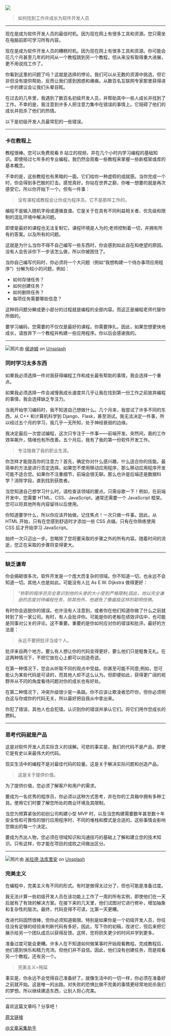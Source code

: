 ![](https://a.storyblok.com/f/117250/2448x3264/dbfbede037/andrej-lisakov-f12g2yxcp18-unsplash-1.jpg)

> 如何找到工作并成长为软件开发人员

---

现在是成为软件开发人员的最佳时机。因为现在网上有很多工具和资源。您只需坐在电脑前即可学习所有内容。

现在是成为软件开发人员的糟糕时机。因为现在网上有很多工具和资源。你可能会花几个月甚至几年的时间从一个教程跳到另一个教程，但从来没有取得重大进展，更不用说找工作了。

你看到这里的问题了吗？这就是选择的悖论。我们可以从无数的资源中挑选，但它非但没有提供帮助，反而让我们感到困惑和瘫痪。从数百名互联网专家那里获得进一步的建议会让我们头晕目眩。

在过去的几年里，我遇到了数百名初级开发人员，并帮助其中一些人成长并找到了工作。不幸的是，我注意到许多人把注意力集中在错误的事情上。它阻碍了他们的成长并扼杀了他们的热情。

以下是初级开发人员最常犯的一些错误。

---

### 卡在教程上

教程很棒。您可以免费观看 B 站立的视频，并在几个小时内学习编程的基础知识。即使经过七年多的专业编程，我仍然会观看一些教程来掌握一些新框架或库的基本概念。

不幸的是，这些教程也有黑暗的一面。它们给你一种虚假的成就感。当你完成一个时，你会得到多巴胺的打击。感觉真好。你站在世界之巅，你唯一想要的就是再次感受它。所以你开始下一个。但有一件事：

> 没有课程或教程会让你成为程序员。它不是那样工作的。

编程不是输入随机字母或遵循食谱。它是关于在具有不同利益相关者、优先级和限制的混乱环境中解决问题。

即使是最好的课程也无法复制它。课程环境是人为的;老师控制着一切，并拥有所有的答案。以及所有的问题。

这就是为什么当你不得不自己编写一些东西时，你会感到如此自在和绝望的原因。没有人会告诉你下一步该怎么做，所以你被困住了。

当你自己编写代码时，你必须将一个大问题（例如“我想构建一个待办事项应用程序”）分解为较小的问题，例如：

- 如何存储任务？
- 如何创建任务？
- 如何删除任务？
- 每项任务需要哪些信息？

这种将问题分解成更小部分的过程就是编程的全部内容。而这正是编程老师代替你所做的。

要学习编码，您需要的不仅仅是最好的课程。你需要挣扎。因此，如果您想更快地成长，请放弃下一个教程并构建一些应用程序。你以后会感谢我的。

---

![](https://cdn-images-1.medium.com/max/1600/1*MouU-ZB6-AYjv4O__O_Mbg.jpeg)照片由 [侯迪姆](https://unsplash.com/@dimhou?utm_source=unsplash&utm_medium=referral&utm_content=creditCopyText) on [Unsplash](https://unsplash.com/s/photos/too-many?utm_source=unsplash&utm_medium=referral&utm_content=creditCopyText)

### 同时学习太多东西

如果我必须选择一件对我获得编程工作和成长最有帮助的事情，我会选择一个重点。

如果我必须选择一件会减慢我成长速度并几乎让我在找到第一份工作之前放弃编程的事情，我会选择缺乏专注力。

当我开始学习编码时，我不知道自己想做什么。几个月来，我尝试了许多不同的东西，从 C++ 和计算机科学到 Django、Flask，甚至测试。我无法决定一件事，所以经过五个月的学习，我几乎一无所知，处于神经衰弱的边缘。

我决定最后一次尝试编程，这次只专注于一件事——前端开发。突然间，我的工作效率飙升，情绪也有所改善。五个月后，我有了我的第一份软件开发工作。

> 专注挽救了我的职业生涯。

你怎样才能提高你的注意力？首先，确定你对什么感兴趣，什么适合你的技能。最简单的方法是进行否定选择。如果您不使用移动应用程序，那么移动应用程序开发可能不适合您。如果你不注重细节，前端会很无聊。那么也许是后端还是数据科学？消除字段，直到找到获胜者。

当您知道自己想学习什么时，请检查该领域的要点。只需谷歌一下！例如，在前端开发中，您需要 HTML、CSS、JavaScript，通常还需要一个 JavaScript 框架。您可以将其他所有内容留待以后使用。

你知道要学什么，所以你应该开始做。记住焦点！一次只做一件事。因此，从 HTML 开始，只有在您感到舒适时才添加一些 CSS 点缀。只有在你熟练使用 CSS 后才开始学习 JavaScript。

始终一次只迈出一步。忽略除了您将要采取的步骤之外的所有内容。随着时间的流逝，您正在采取的步骤将变得更大。

---

### 缺乏谦卑

你会搞砸很多次。软件开发是一个庞大而复杂的领域。你不知道一切，也永远不会知道一切。其他人也是如此。可能没有人比 As E.W. Dijkstra 做得更好：

> _“称职的程序员完全意识到他的头骨的大小受到严格限制;因此，他以完全谦逊的态度对待编程任务，除其他外，他避免了像瘟疫这样的聪明伎俩。_

有时你会逃脱你的错误。也许没有人注意到，或者你在他们知道你做了什么之前就转到了另一家公司。有时，有人会批评你。可能是你的老板在绩效评估中，也可能是同事对公关的评论。这不重要。重要的是你如何应对你的错误和批评。最好的方法是：

> 永远不要把批评当成个人。

批评来自两个地方。要么有人想让你的代码变得更好，要么他们只是粗鲁无礼。在这两种情况下，不把它放在心上都可以创造奇迹。

在第一种情况下，您会从听取不同的观点中受益。你甚至可能不同意;例如，您可能认为某些代码是可读的，而其他人却不这么认为。但即便如此，获得更广阔的视野并从不同的角度看待问题对你的成长也有好处。

在第二种情况下，冲突升级很少是一条路。你不应该让欺凌者恐吓你，但你必须明白这与你或你的代码无关，所以最好把自我从中拿出来。

你犯了错误，其他人也会犯错。认识到你的错误并承认它们。将它们用作您成长的燃料。

---

### 思考代码就是产品

这是对软件开发人员实际含义的误解。可悲的事实是，我们的代码不是产品，即使它是有史以来最伟大的代码。

现实生活中的编程不是对最佳代码的较量。这是关于解决实际问题和创造产品。

> 这是关于提供价值。

为了提供价值，您必须了解客户和用户的需求。

要成为一名优秀的程序员，你必须以这种方式思考，并在你的工具箱中拥有多种工具。使用它们时要了解您所处的商业环境及其限制。

当您为预算紧张的初创公司构建小型 MVP 时，以及当您构建需要数年甚至数十年安全性和可靠性的银行应用程序时，不同的堆栈和模式是合适的。这些事情会影响您做出的每一个决定。

要成为杰出人物，您必须在领域知识和沟通技巧的基础上了解和建立您的技术知识。只有这样，你才能在项目的成败之间做出区分。

---

![](https://cdn-images-1.medium.com/max/1600/1*XCiruv5XHqiPhr9h2kb-Sg.jpeg)照片由 [米拉德·法库里安](https://unsplash.com/@fakurian?utm_source=unsplash&utm_medium=referral&utm_content=creditCopyText) on [Unsplash](https://unsplash.com/s/photos/perfectionism?utm_source=unsplash&utm_medium=referral&utm_content=creditCopyText)

### 完美主义

在编程中，完美主义有不同的形式。有时是做得太过分了，但也可能是准备过度。

我无法计算一些初级开发人员在该功能上工作了一周的所有实例，即使他们在一天后就有了有效的解决方案。在接下来的几天里，他们试图对它进行修补，增加抽象和复杂性的层次。最终，代码变得不可读，比第一天更糟。

改进代码固然很棒，但你必须知道极限。特别是如果你是一个初级开发人员，你往往没有足够的经验来判断代码有多好。因此，写下你的初稿，改进它，但后来把它展示给另一个团队成员以获得反馈。这样，您将损失更少的时间并学到更多。

准备过度可能会更糟。许多人在不知道如何做某事时开始观看教程。完成教程后，他们感到快乐和精力充沛。但他们并不自信。因此，他们没有创建任务，而是观看另一个教程。还有另一个。

> 完美主义=拖延

事实是，你永远不会觉得自己准备好了。就像生活中的一切一样，你必须在准备好之前就开始。这是唯一的出路。对失败的恐惧比做不完美的事情更经常地扼杀我们的梦想。所以继续建造东西，让别人担心完美。

---

喜欢这篇文章吗？分享吧！

[原文链接](https://hype4.academy/articles/coding/junior-developers-focus-on-wrong-things-and-it-hurts-their-growth)

[@文章采集助手](https://etab.store/)
